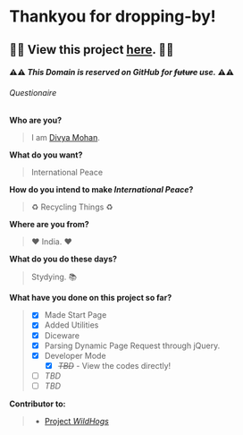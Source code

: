 # Thankyou for dropping-by!

## :construction::construction: View this project [here](https://divyamohan1993.github.io). :construction::construction:

#### :warning::warning: *This Domain is reserved on GitHub for ~~future~~ use.* :warning::warning:

###### Questionaire

**Who are you?**
> I am [Divya Mohan](https://about.me/divyamohan1993).


**What do you want?**
> International Peace


**How do you intend to make _International Peace_?**
> :recycle: Recycling Things :recycle:


**Where are you from?**
> :heart: India. :heart:


**What do you do these days?**
> Stydying. :books:


**What have you done on this project so far?**
>- [x] Made Start Page
>- [x] Added Utilities
>  - [x] Diceware
>  - [x] Parsing Dynamic Page Request through jQuery.
>  - [x] Developer Mode
>    - [x] ~~_TBD_~~ - View the codes directly!
>  - [ ] *TBD*
>- [ ] *TBD*


**Contributor to:**
>- [Project *WildHogs*](https://virtualwildhogs.github.io)
